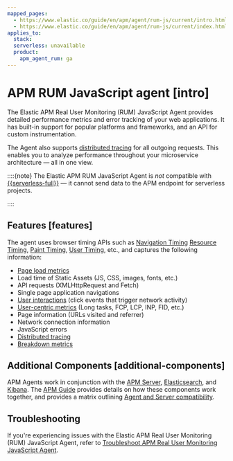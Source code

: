 ```yaml
---
mapped_pages:
  - https://www.elastic.co/guide/en/apm/agent/rum-js/current/intro.html
  - https://www.elastic.co/guide/en/apm/agent/rum-js/current/index.html
applies_to:
  stack:
  serverless: unavailable
  product:
    apm_agent_rum: ga
---
```


# APM RUM JavaScript agent [intro]

The Elastic APM Real User Monitoring (RUM) JavaScript Agent provides detailed performance metrics and error tracking of your web applications. It has built-in support for popular platforms and frameworks, and an API for custom instrumentation.

The Agent also supports [distributed tracing](/reference/distributed-tracing.md) for all outgoing requests. This enables you to analyze performance throughout your microservice architecture — all in one view.

::::{note}
The Elastic APM RUM JavaScript Agent is *not* compatible with [{{serverless-full}}](docs-content://deploy-manage/deploy/elastic-cloud/serverless.md) — it cannot send data to the APM endpoint for serverless projects.

::::



## Features [features]

The agent uses browser timing APIs such as [Navigation Timing](https://w3c.github.io/navigation-timing/) [Resource Timing](https://w3c.github.io/resource-timing/), [Paint Timing](https://w3c.github.io/paint-timing/), [User Timing](https://w3c.github.io/user-timing/), etc., and captures the following information:

* [Page load metrics](/reference/supported-technologies.md#page-load-metrics)
* Load time of Static Assets (JS, CSS, images, fonts, etc.)
* API requests (XMLHttpRequest and Fetch)
* Single page application navigations
* [User interactions](/reference/supported-technologies.md#user-interactions) (click events that trigger network activity)
* [User-centric metrics](/reference/supported-technologies.md#user-centric-metrics) (Long tasks, FCP, LCP, INP, FID, etc.)
* Page information (URLs visited and referrer)
* Network connection information
* JavaScript errors
* [Distributed tracing](/reference/distributed-tracing.md)
* [Breakdown metrics](/reference/breakdown-metrics.md)


## Additional Components [additional-components]

APM Agents work in conjunction with the [APM Server](docs-content://reference/apm/observability/apm.md), [Elasticsearch](docs-content://get-started/index.md), and [Kibana](docs-content://get-started/the-stack.md). The [APM Guide](docs-content://reference/apm/observability/apm.md) provides details on how these components work together, and provides a matrix outlining [Agent and Server compatibility](docs-content://solutions/observability/apm/apm-agent-compatibility.md).

## Troubleshooting

If you're experiencing issues with the Elastic APM Real User Monitoring (RUM) JavaScript Agent, refer to [Troubleshoot APM Real User Monitoring JavaScript Agent](docs-content://troubleshoot/observability/apm-agent-rum-js/apm-real-user-monitoring-javascript-agent.md).